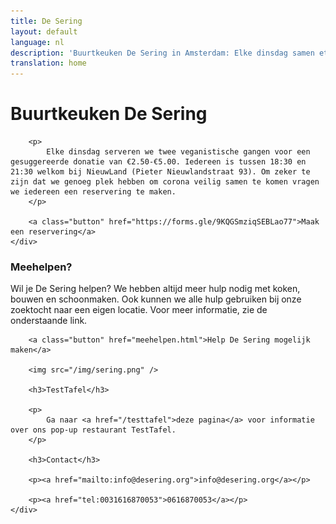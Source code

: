 ```yaml
---
title: De Sering
layout: default
language: nl
description: 'Buurtkeuken De Sering in Amsterdam: Elke dinsdag samen eten, voor €2,50'
translation: home
---
```



<div class="row">
	<div class="container">
		<h1>Buurtkeuken De Sering</h1>

		<p>
			Elke dinsdag serveren we twee veganistische gangen voor een gesuggereerde donatie van €2.50-€5.00. Iedereen is tussen 18:30 en 21:30 welkom bij NieuwLand (Pieter Nieuwlandstraat 93). Om zeker te zijn dat we genoeg plek hebben om corona veilig samen te komen vragen we iedereen een reservering te maken.
		</p>

		<a class="button" href="https://forms.gle/9KQGSmziqSEBLao77">Maak een reservering</a>
	</div>
</div>

<!-- <div class="row">
	<div class="container-wide">
		<div class="agenda">
			<h3>Agenda</h3>

			{% for event in site.data.events %}

				{% unless prev.date == event.date %}

					{% assign weekday = event.date | date: "%u" | minus: 1 %}
					{% assign day = event.date | date: "%e" %}
					{% assign month = event.date | date: "%-m" | minus: 1 %}
					{% assign year = event.date | date: "%Y" %}

					<h4>{{ site.data.i18n.weekdays-nl[weekday] | capitalize }} {{ day }} {{ site.data.i18n.months-nl[month] }} {{ year }}</h4>

				{% endunless %}

				<div class="event">
					<span class="event-desc">
						{{ event.description-nl }}
						{% if event.xr %}
							<a href="https://extinctionrebellion.nl">(Extinction Rebellion)</a>
						{% endif %}
					</span>
					<span class="event-details">
						{% if event.fb-url %}
						<a class="event-fb" href="{{ event.fb-url }}"></a>
						{% endif %}
						<span class="event-time">{{ event.time }}</span>
					</span>
				</div>

			{% assign prev = event %}
			{% endfor %}

		</div>

	</div>
</div> -->

<div class="row">
	<div class="container">
        <h3>Meehelpen?</h3>
		<p>
			Wil je De Sering helpen? We hebben altijd meer hulp nodig met koken, bouwen en schoonmaken. Ook kunnen we alle hulp gebruiken bij onze zoektocht naar een eigen locatie. Voor meer informatie, zie de onderstaande link.
		</p>

		<a class="button" href="meehelpen.html">Help De Sering mogelijk maken</a>

		<img src="/img/sering.png" />

		<h3>TestTafel</h3>
		
		<p>
			Ga naar <a href="/testtafel">deze pagina</a> voor informatie over ons pop-up restaurant TestTafel.
		</p>

		<h3>Contact</h3>

		<p><a href="mailto:info@desering.org">info@desering.org</a></p>

		<p><a href="tel:0031616870053">0616870053</a></p>
	</div>
</div>
